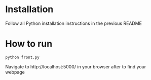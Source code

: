 # Installation

Follow all Python installation instructions in the previous README

# How to run

```
python front.py
```
Navigate to http://localhost:5000/ in your browser after to find your webpage
